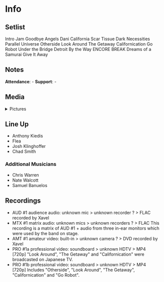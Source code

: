 # Info

## Setlist

Intro Jam
Goodbye Angels
Dani California
Scar Tissue
Dark Necessities
Parallel Universe
Otherside
Look Around
The Getaway
Californication
Go Robot
Under the Bridge
Detroit
By the Way
ENCORE BREAK
Dreams of a Samurai
Give It Away

## Notes

**Attendance**: -
**Support**: -

## Media 

<details>
  <summary>Pictures</summary>
  <!--<img alt="Setlist" title="Setlist" src="_.jpg" height="200" />
  <img alt="Clipping" title="Clipping" src="_.jpg" height="200" />
  <img alt="Flyer" title="Flyer" src="_.jpg" height="200" />-->
</details>

## Line Up

* Anthony Kiedis
* Flea
* Josh Klinghoffer
* Chad Smith

### Additional Musicians

* Chris Warren  
* Nate Walcott  
* Samuel Banuelos

## Recordings

* AUD #1 audience audio: unknown mic > unknown recorder ? > FLAC recorded by Xavel  
* MTX #1 matrix audio: unknown mics > unknown recorders ? > FLAC This recording is a matrix of AUD #1 + audio from three in-ear monitors which were used by the band on stage.
* AMT #1 amateur video: built-in > unknown camera ? > DVD recorded by Xavel  
* PRO #1a professional video: soundboard > unknown HDTV > MP4 [720p] "Look Around", "The Getaway" and "Californication" were broadcasted on Japanese TV.
* PRO #1b professional video: soundboard > unknown HDTV > MP4 [720p] Includes "Otherside", "Look Around", "The Getaway", "Californication" and "Go Robot".
